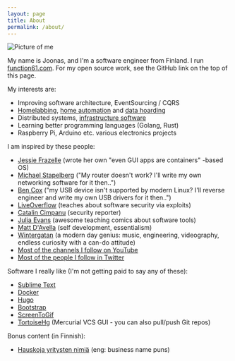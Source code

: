 ```yaml
---
layout: page
title: About
permalink: /about/
---
```


![Picture of me](/images/me.jpg)

My name is Joonas, and I'm a software engineer from Finland. I run
[function61.com](https://function61.com/). For my open source work,
see the GitHub link on the top of this page.

My interests are:

- Improving software architecture, EventSourcing / CQRS
- [Homelabbing](https://www.reddit.com/r/homelab/), [home automation](https://github.com/function61/hautomo) and [data hoarding](https://www.reddit.com/r/DataHoarder/)
- Distributed systems, [infrastructure software](https://github.com/function61/fn61-opencompany)
- Learning better programming languages (Golang, Rust)
- Raspberry Pi, Arduino etc. various electronics projects

I am inspired by these people:

- [Jessie Frazelle](https://twitter.com/jessfraz) (wrote her own "even GUI apps are containers" -based OS)
- [Michael Stapelberg](https://twitter.com/zekjur) ("My router doesn't work? I'll write my own networking software for it then..")
- [Ben Cox](https://twitter.com/Benjojo12) ("my USB device isn't supported by modern Linux? I'll reverse engineer and write my own USB drivers for it then..")
- [LiveOverflow](https://twitter.com/LiveOverflow) (teaches about software security via exploits)
- [Catalin Cimpanu](https://twitter.com/campuscodi) (security reporter)
- [Julia Evans](https://twitter.com/b0rk) (awesome teaching comics about software tools)
- [Matt D'Avella](https://www.youtube.com/channel/UCJ24N4O0bP7LGLBDvye7oCA) (self development, essentialism)
- [Wintergatan](https://www.youtube.com/channel/UCcXhhVwCT6_WqjkEniejRJQ) (a modern day genius: music, engineering, videography, endless curiosity with a can-do attitude)
- [Most of the channels I follow on YouTube](https://www.youtube.com/channel/UClJfgjn1WLmZbXi81xUDxQA/channels)
- [Most of the people I follow in Twitter](https://twitter.com/joonas_fi/following)

Software I really like (I'm not getting paid to say any of these):

- [Sublime Text](https://www.sublimetext.com/)
- [Docker](https://www.docker.com/)
- [Hugo](https://gohugo.io/)
- [Bootstrap](https://getbootstrap.com/)
- [ScreenToGif](https://www.screentogif.com/)
- [TortoiseHg](https://tortoisehg.bitbucket.io/) (Mercurial VCS GUI - you can also pull/push Git repos)

Bonus content (in Finnish):

- [Hauskoja yritysten nimiä](/fi/sekalaista/hauskoja-yritysten-nimia/) (eng: business name puns)
